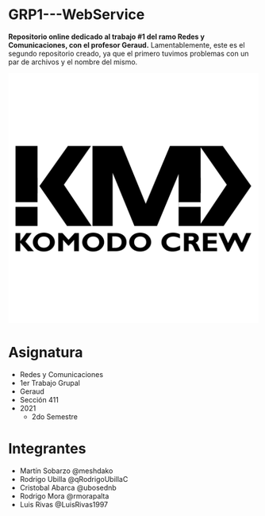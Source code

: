 # GRP1---WebService

**Repositorio online dedicado al trabajo #1 del ramo Redes y Comunicaciones, con el profesor Geraud.**
Lamentablemente, este es el segundo repositorio creado, ya que el primero tuvimos problemas con un par de archivos y el nombre del mismo.

![screenshot](KMD.png)

# Asignatura

- Redes y Comunicaciones
- 1er Trabajo Grupal
- Geraud
- Sección 411
- 2021
    - 2do Semestre

# Integrantes

- Martín Sobarzo @meshdako
- Rodrigo Ubilla @qRodrigoUbillaC
- Cristobal Abarca @ubosednb
- Rodrigo Mora @rmorapalta
- Luis Rivas @LuisRivas1997

